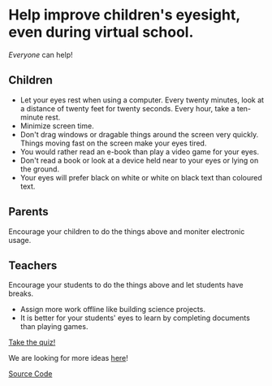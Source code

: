 # Help improve children's eyesight, even during virtual school.

*Everyone* can help!

## Children

- Let your eyes rest when using a computer. Every twenty minutes, look at a distance of twenty feet for twenty seconds. Every hour, take a ten-minute rest.
- Minimize screen time.
- Don't drag windows or dragable things around the screen very quickly. Things moving fast on the screen make your eyes tired.
- You would rather read an e-book than play a video game for your eyes.
- Don't read a book or look at a device held near to your eyes or lying on the ground.
- Your eyes will prefer black on white or white on black text than coloured text.

## Parents

Encourage your children to do the things above and moniter electronic usage.

## Teachers

Encourage your students to do the things above and let students have breaks.

- Assign more work offline like building science projects.
- It is better for your students' eyes to learn by completing documents than playing games.

[Take the quiz!](https://donaldli2020.github.io/Design-Thinking-summer-2021/quiz.html)

We are looking for more ideas [here](https://forms.gle/WDWsUsLcZX5QvjBGA)!

[Source Code](https://raw.githubusercontent.com/donaldli2020/Design-Thinking-summer-2021/main/index.md)
